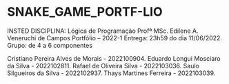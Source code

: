 # SNAKE_GAME_PORTF-LIO


INSTED
DISCIPLINA: Lógica de Programação
Profª MSc. Edilene A. Veneruchi de Campos
Portfólio – 2022-1
Entrega: 23h59 do dia 11/06/2022. 
Grupo: de 4 a 6 componentes


Cristiano Pereira Alves de Morais - 2022100904.
Eduardo Longui Mosciaro da Silva - 2022102811.
Rafael de Oliveira Silva - 2022103036.
Saulo Silgueiros da Silva - 2022102937.
Thays Martines Ferreira - 2022103039.

